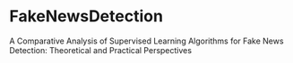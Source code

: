 # FakeNewsDetection
A Comparative Analysis of Supervised Learning Algorithms for Fake News Detection: Theoretical and Practical Perspectives 
